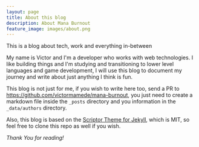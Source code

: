 ```yaml
---
layout: page
title: About this blog
description: About Mana Burnout
feature_image: images/about.png
---
```


This is a blog about tech, work and everything in-between

My name is Victor and I'm a developer who works with web technologies. I like building things and I'm studying and transitioning to lower level languages and game development, I will use this blog to document my journey and write about just anything I think is fun.

This blog is not just for me, if you wish to write here too, send a PR to <https://github.com/victormamede/mana-burnout>, you just need to create a markdown file inside the `_posts` directory and you information in the `_data/authors` directory.

Also, this blog is based on the [Scriptor Theme for Jekyll](https://github.com/JustGoodThemes/Scriptor-Jekyll-Theme), which is MIT, so feel free to clone this repo as well if you wish.

*Thank You for reading!*
